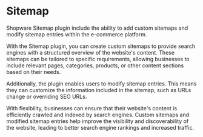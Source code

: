 # Sitemap

Shopware Sitemap plugin include the ability to add custom sitemaps and modify sitemap entries within the e-commerce platform.

With the Sitemap plugin, you can create custom sitemaps to provide search engines with a structured overview of the website's content. These sitemaps can be tailored to specific requirements, allowing businesses to include relevant pages, categories, products, or other content sections based on their needs.

Additionally, the plugin enables users to modify sitemap entries. This means they can customize the information included in the sitemap, such as URLs change or overriding SEO URLs.

With flexibility, businesses can ensure that their website's content is efficiently crawled and indexed by search engines. Custom sitemaps and modified sitemap entries help improve the visibility and discoverability of the website, leading to better search engine rankings and increased traffic.

